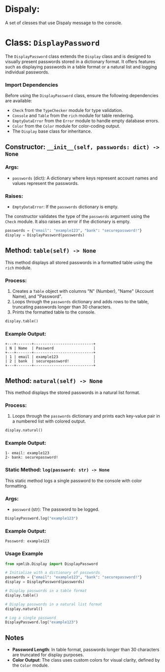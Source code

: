 # Dispaly:
A set of clesses that use Dispaly message to the console.


# Class: `DisplayPassword`

The `DisplayPassword` class extends the `Display` class and is designed to visually present passwords stored in a dictionary format. It offers features such as displaying passwords in a table format or a natural list and logging individual passwords.

### Import Dependencies

Before using the `DisplayPassword` class, ensure the following dependencies are available:
- `Check` from the `TypeChecker` module for type validation.
- `Console` and `Table` from the `rich` module for table rendering.
- `EmptyDataError` from the `Error` module to handle empty database errors.
- `Color` from the `Color` module for color-coding output.
- The `Display` base class for inheritance.

## Constructor: `__init__(self, passwords: dict) -> None`

### Args:
- `passwords` (dict): A dictionary where keys represent account names and values represent the passwords.

### Raises:
- `EmptyDataError`: If the `passwords` dictionary is empty.

The constructor validates the type of the `passwords` argument using the `Check` module. It also raises an error if the dictionary is empty.

```python
passwords = {"email": "example123", "bank": "securepassword!"}
display = DisplayPassword(passwords)
```

## Method: `table(self) -> None`

This method displays all stored passwords in a formatted table using the `rich` module.

### Process:
1. Creates a `Table` object with columns "N" (Number), "Name" (Account Name), and "Password".
2. Loops through the `passwords` dictionary and adds rows to the table, truncating passwords longer than 30 characters.
3. Prints the formatted table to the console.

```python
display.table()
```

### Example Output:

```
+---+-------+---------------------------+
| N | Name  | Password                  |
+---+-------+---------------------------+
| 1 | email | example123                |
| 2 | bank  | securepassword!           |
+---+-------+---------------------------+
```

## Method: `natural(self) -> None`

This method displays the stored passwords in a natural list format.

### Process:
1. Loops through the `passwords` dictionary and prints each key-value pair in a numbered list with colored output.

```python
display.natural()
```

### Example Output:

```
1- email: example123
2- bank: securepassword!
```

### Static Method: `log(password: str) -> None`

This static method logs a single password to the console with color formatting.

### Args:
- `password` (str): The password to be logged.

```python
DisplayPassword.log("example123")
```

### Example Output:

```
Password: example123
```

### Usage Example

```python
from xpmlib.Display import DisplayPassword

# Initialize with a dictionary of passwords
passwords = {"email": "example123", "bank": "securepassword!"}
display = DisplayPassword(passwords)

# Display passwords in a table format
display.table()

# Display passwords in a natural list format
display.natural()

# Log a single password
DisplayPassword.log("example123")
```

## Notes
- **Password Length**: In table format, passwords longer than 30 characters are truncated for display purposes.
- **Color Output**: The class uses custom colors for visual clarity, defined by the `Color` module.